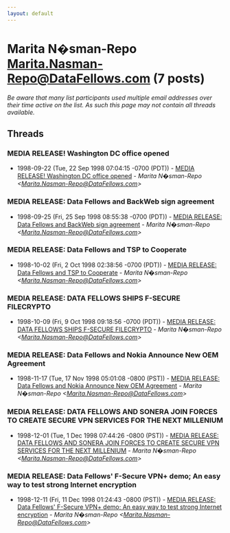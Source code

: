 ```yaml
---
layout: default
---
```


# Marita N�sman-Repo <Marita.Nasman-Repo@DataFellows.com> (7 posts)

_Be aware that many list participants used multiple email addresses over their time active on the list. As such this page may not contain all threads available._

## Threads

### MEDIA RELEASE! Washington DC office opened
+ 1998-09-22 (Tue, 22 Sep 1998 07:04:15 -0700 (PDT)) - [MEDIA RELEASE! Washington DC office opened](/archive/1998/09/8533a0a0c4b5239bdc0978bea87a99ae14a269f7a912f8030ac75d7bde3809e3) - _Marita N�sman-Repo \<Marita.Nasman-Repo@DataFellows.com\>_

### MEDIA RELEASE: Data Fellows and BackWeb sign agreement
+ 1998-09-25 (Fri, 25 Sep 1998 08:55:38 -0700 (PDT)) - [MEDIA RELEASE: Data Fellows and BackWeb sign agreement](/archive/1998/09/7ecae98f96f13933b7e7bad991ea16ed21582402a75f05024ef0013c731723cf) - _Marita N�sman-Repo \<Marita.Nasman-Repo@DataFellows.com\>_

### MEDIA RELEASE: Data Fellows and TSP to Cooperate
+ 1998-10-02 (Fri, 2 Oct 1998 02:38:56 -0700 (PDT)) - [MEDIA RELEASE: Data Fellows and TSP to Cooperate](/archive/1998/10/872adbdd18ee83f54273f3d77cb18fb72286f15db73acc97a39dad1e4a991751) - _Marita N�sman-Repo \<Marita.Nasman-Repo@DataFellows.com\>_

### MEDIA RELEASE: DATA FELLOWS SHIPS F-SECURE FILECRYPTO
+ 1998-10-09 (Fri, 9 Oct 1998 09:18:56 -0700 (PDT)) - [MEDIA RELEASE: DATA FELLOWS SHIPS F-SECURE FILECRYPTO](/archive/1998/10/a41b68beaee0142ec910f88e907a3e6255c212ea7c7ec7fa8a0088db85df0638) - _Marita N�sman-Repo \<Marita.Nasman-Repo@DataFellows.com\>_

### MEDIA RELEASE: Data Fellows and Nokia Announce New OEM Agreement
+ 1998-11-17 (Tue, 17 Nov 1998 05:01:08 -0800 (PST)) - [MEDIA RELEASE: Data Fellows and Nokia Announce New OEM Agreement](/archive/1998/11/0e7eac5c1b6aae0bdd0f618336515f9f41ac613ca261b23005a9cab3db58eb8f) - _Marita N�sman-Repo \<Marita.Nasman-Repo@DataFellows.com\>_

### MEDIA RELEASE: DATA FELLOWS AND SONERA JOIN FORCES TO CREATE SECURE VPN SERVICES FOR THE NEXT MILLENIUM
+ 1998-12-01 (Tue, 1 Dec 1998 07:44:26 -0800 (PST)) - [MEDIA RELEASE: DATA FELLOWS AND SONERA JOIN FORCES TO CREATE SECURE VPN SERVICES FOR THE NEXT MILLENIUM](/archive/1998/12/95fceceba1c6789891f7012429d5b2dd2bbd070f3eb12aedc0aeeaf2ad4a3778) - _Marita N�sman-Repo \<Marita.Nasman-Repo@DataFellows.com\>_

### MEDIA RELEASE: Data Fellows' F-Secure VPN+ demo; An easy way to test strong Internet encryption
+ 1998-12-11 (Fri, 11 Dec 1998 01:24:43 -0800 (PST)) - [MEDIA RELEASE: Data Fellows' F-Secure VPN+ demo; An easy way to test strong Internet encryption](/archive/1998/12/1214763012b382dc2dba9780153f3c79776cf8f24b02d3340384ed9ce54ab252) - _Marita N�sman-Repo \<Marita.Nasman-Repo@DataFellows.com\>_

